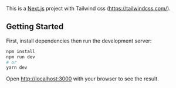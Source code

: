 This is a [Next.js](https://nextjs.org/) project with Tailwind css (https://tailwindcss.com/).

## Getting Started

First, install dependencies then run the development server:

```bash
npm install
npm run dev
# or
yarn dev
```

Open [http://localhost:3000](http://localhost:3000) with your browser to see the result.


